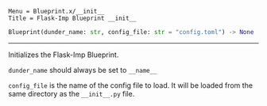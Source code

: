 ```
Menu = Blueprint.x/__init__
Title = Flask-Imp Blueprint __init__
```

```python
Blueprint(dunder_name: str, config_file: str = "config.toml") -> None
```

---

Initializes the Flask-Imp Blueprint.

`dunder_name` should always be set to `__name__`

`config_file` is the name of the config file to load.
It will be loaded from the same directory as the `__init__.py` file.
